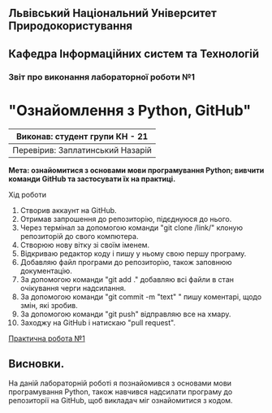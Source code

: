 ## Львівський Національний Університет Природокористування

## Кафедра Інформаційних систем та Технологій

### Звіт про виконання лабораторної роботи №1

# "Ознайомлення з Python, GitHub"

| Виконав: студент групи КН - 21   |
| -------------------------------- |
| Перевірив: Заплатинський Назарій |

**Мета: ознайомитися з основами мови програмування Python; вивчити команди GitHub та застосувати їх на практиці.**

Хід роботи

1. Створив аккаунт на GitHub.
2. Отримав запрошення до репозиторію, підєднуюся до нього.
3. Через термінал за допомогою команди "git clone /link/" клоную репозиторій до свого компютера.
4. Створюю нову вітку зі своїм іменем.
5. Відкриваю редактор коду і пишу у ньому свою першу програму.
6. Добавляю файл програми до репозиторію, також заповнюю документацію.
7. За допомогою команди "git add ." добавляю всі файли в стан очікування черги надсилання.
8. За допомогою команди "git commit -m "text" " пишу коментарі, щодо змін, які зробив.
9. За допомогою команди "git push" відправляю все на хмару.
10. Заходжу на GitHub і натискаю "pull request".

[Практична робота №1](./script.py)

## Висновки.

На даній лабораторній роботі я познайомився з основами мови програмування Python, також навчився надсилати програму до репозиторії на GitHub, щоб викладач міг ознайомитися з кодом.
